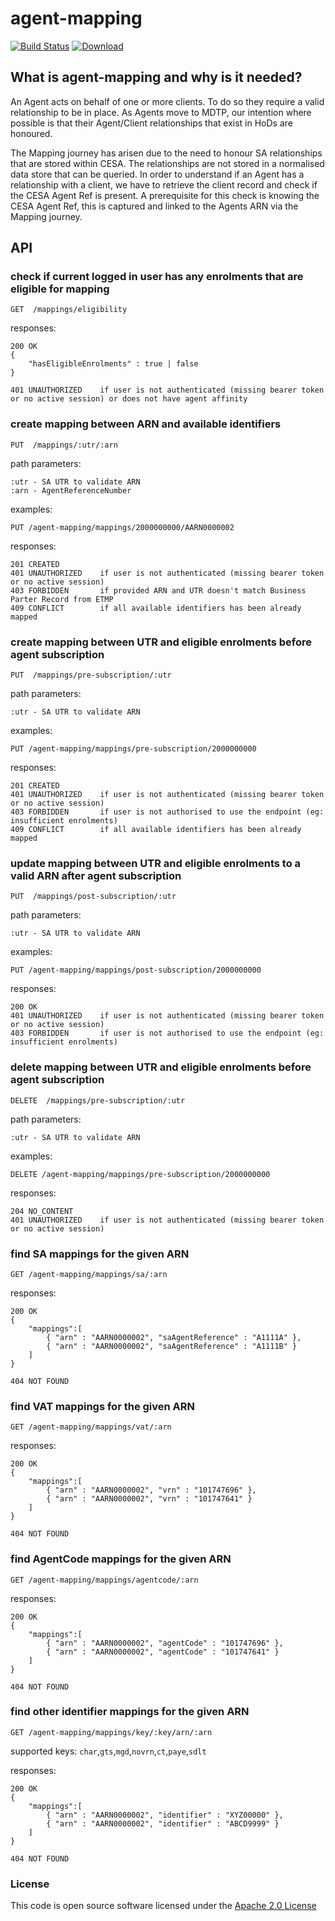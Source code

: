 # agent-mapping

[![Build Status](https://travis-ci.org/hmrc/agent-mapping.svg)](https://travis-ci.org/hmrc/agent-mapping) [ ![Download](https://api.bintray.com/packages/hmrc/releases/agent-mapping/images/download.svg) ](https://bintray.com/hmrc/releases/agent-mapping/_latestVersion)


## What is agent-mapping and why is it needed?

An Agent acts on behalf of one or more clients. To do so they require a valid relationship to be in place. 
As Agents move to MDTP, our intention where possible is that their Agent/Client relationships that exist in HoDs are honoured. 

The Mapping journey has arisen due to the need to honour SA relationships that are stored within CESA. 
The relationships are not stored in a normalised data store that can be queried. In order to understand if an Agent has a relationship with a client,
we have to retrieve the client record and check if the CESA Agent Ref is present. 
A prerequisite for this check is knowing the CESA Agent Ref, this is captured and linked to the Agents ARN via the Mapping journey.

## API

### check if current logged in user has any enrolments that are eligible for mapping
    GET  /mappings/eligibility

responses:

    200 OK
    {
        "hasEligibleEnrolments" : true | false
    }

    401 UNAUTHORIZED    if user is not authenticated (missing bearer token or no active session) or does not have agent affinity

### create mapping between ARN and available identifiers

    PUT  /mappings/:utr/:arn
   
path parameters:   
    
    :utr - SA UTR to validate ARN
    :arn - AgentReferenceNumber
                   
examples:
    
    PUT /agent-mapping/mappings/2000000000/AARN0000002
    
responses:

    201 CREATED
    401 UNAUTHORIZED    if user is not authenticated (missing bearer token or no active session)
    403 FORBIDDEN       if provided ARN and UTR doesn't match Business Parter Record from ETMP
    409 CONFLICT        if all available identifiers has been already mapped
    
### create mapping between UTR and eligible enrolments before agent subscription

    PUT  /mappings/pre-subscription/:utr
   
path parameters:   
    
    :utr - SA UTR to validate ARN
                   
examples:
    
    PUT /agent-mapping/mappings/pre-subscription/2000000000
    
responses:

    201 CREATED
    401 UNAUTHORIZED    if user is not authenticated (missing bearer token or no active session)
    403 FORBIDDEN       if user is not authorised to use the endpoint (eg: insufficient enrolments)
    409 CONFLICT        if all available identifiers has been already mapped    
                   
### update mapping between UTR and eligible enrolments to a valid ARN after agent subscription

    PUT  /mappings/post-subscription/:utr
   
path parameters:   
    
    :utr - SA UTR to validate ARN
                   
examples:
    
    PUT /agent-mapping/mappings/post-subscription/2000000000
    
responses:

    200 OK
    401 UNAUTHORIZED    if user is not authenticated (missing bearer token or no active session)
    403 FORBIDDEN       if user is not authorised to use the endpoint (eg: insufficient enrolments)

### delete mapping between UTR and eligible enrolments before agent subscription
    
    DELETE  /mappings/pre-subscription/:utr
    
path parameters:   
    
    :utr - SA UTR to validate ARN
                   
examples:
    
    DELETE /agent-mapping/mappings/pre-subscription/2000000000
    
responses:

    204 NO_CONTENT
    401 UNAUTHORIZED    if user is not authenticated (missing bearer token or no active session)    
                       
### find SA mappings for the given ARN

    GET /agent-mapping/mappings/sa/:arn
    
responses:

    200 OK 
    {
        "mappings":[
            { "arn" : "AARN0000002", "saAgentReference" : "A1111A" },
            { "arn" : "AARN0000002", "saAgentReference" : "A1111B" }
        ]
    }
    
    404 NOT FOUND
    
### find VAT mappings for the given ARN

    GET /agent-mapping/mappings/vat/:arn   
    
responses:

    200 OK 
    {
        "mappings":[
            { "arn" : "AARN0000002", "vrn" : "101747696" },
            { "arn" : "AARN0000002", "vrn" : "101747641" }
        ]
    } 
    
    404 NOT FOUND
    
### find AgentCode mappings for the given ARN

    GET /agent-mapping/mappings/agentcode/:arn   
    
responses:

    200 OK 
    {
        "mappings":[
            { "arn" : "AARN0000002", "agentCode" : "101747696" },
            { "arn" : "AARN0000002", "agentCode" : "101747641" }
        ]
    } 
    
    404 NOT FOUND


### find other identifier mappings for the given ARN

    GET /agent-mapping/mappings/key/:key/arn/:arn  
    
supported keys: `char`,`gts`,`mgd`,`novrn`,`ct`,`paye`,`sdlt`
    
responses:

    200 OK 
    {
        "mappings":[
            { "arn" : "AARN0000002", "identifier" : "XYZ00000" },
            { "arn" : "AARN0000002", "identifier" : "ABCD9999" }
        ]
    } 
    
    404 NOT FOUND 
    

### License

This code is open source software licensed under the [Apache 2.0 License]("http://www.apache.org/licenses/LICENSE-2.0.html")
